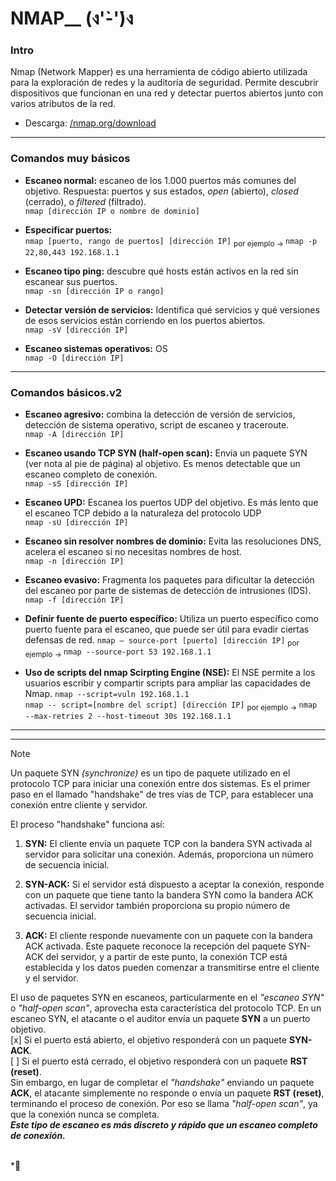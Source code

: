 # NMAP__ (ง'̀-'́)ง
### Intro
Nmap (Network Mapper) es una herramienta de código abierto utilizada para la exploración de redes y la auditoría de seguridad.
Permite descubrir dispositivos que funcionan en una red y detectar puertos abiertos junto con varios atributos de la red.  
- Descarga: [/nmap.org/download](https://nmap.org/download.html)

--- 

### Comandos muy básicos
- __Escaneo normal:__ escaneo de los 1.000 puertos más comunes del objetivo. Respuesta: puertos y sus estados, *open* (abierto), *closed* (cerrado), o *filtered* (filtrado).  
`nmap [dirección IP o nombre de dominio]`

- __Especificar puertos:__  
`nmap [puerto, rango de puertos] [dirección IP]` <sub>por ejemplo -> </sub> `nmap -p 22,80,443 192.168.1.1`

- __Escaneo tipo ping:__ descubre qué hosts están activos en la red sin escanear sus puertos.  
`nmap -sn [dirección IP o rango]`

- __Detectar versión de servicios:__ Identifica qué servicios y qué versiones de esos servicios están corriendo en los puertos abiertos.  
`nmap -sV [dirección IP]`

- __Escaneo sistemas operativos:__ OS  
`nmap -O [dirección IP]`

---

### Comandos básicos.v2
- __Escaneo agresivo:__ combina la detección de versión de servicios, detección de sistema operativo, script de escaneo y traceroute.  
`nmap -A [dirección IP]`

- __Escaneo usando TCP SYN (half-open scan):__ Envía un paquete SYN (ver nota al pie de página) al objetivo. Es menos detectable que un escaneo completo de conexión.  
`nmap -sS [dirección IP]`

- __Escaneo UPD:__ Escanea los puertos UDP del objetivo. Es más lento que el escaneo TCP debido a la naturaleza del protocolo UDP  
`nmap -sU [dirección IP]`

- __Escaneo sin resolver nombres de dominio:__ Evita las resoluciones DNS, acelera el escaneo si no necesitas nombres de host.  
`nmap -n [dirección IP]`

- __Escaneo evasivo:__ Fragmenta los paquetes para dificultar la detección del escaneo por parte de sistemas de detección de intrusiones (IDS).  
`nmap -f [dirección IP]`

- __Definir fuente de puerto específico:__ Utiliza un puerto específico como puerto fuente para el escaneo, que puede ser útil para evadir ciertas defensas de red.
`nmap – source-port [puerto] [dirección IP]` <sub>por ejemplo -> </sub> `nmap --source-port 53 192.168.1.1`

- __Uso de scripts del nmap Scirpting Engine (NSE):__ El NSE permite a los usuarios escribir y compartir scripts para ampliar las capacidades de Nmap. `nmap --script=vuln 192.168.1.1`  
`nmap -- script=[nombre del script] [dirección IP]` <sub>por ejemplo -> </sub> `nmap --max-retries 2 --host-timeout 30s 192.168.1.1`

---

---

> [!NOTE]
> Un paquete SYN _(synchronize)_ es un tipo de paquete utilizado en el protocolo TCP para iniciar una conexión entre dos sistemas. Es el primer paso
en el llamado "handshake" de tres vías de TCP, para establecer una conexión entre cliente y servidor.
> 
El proceso "handshake" funciona así:  
1. __SYN:__ El cliente envía un paquete TCP con la bandera SYN activada al servidor para solicitar una conexión. Además, proporciona un número de secuencia inicial.  

2. __SYN-ACK:__ Si el servidor está dispuesto a aceptar la conexión, responde con un paquete que tiene tanto la bandera SYN como la bandera ACK activadas. El servidor también
proporciona su propio número de secuencia inicial.  

3. __ACK:__ El cliente responde nuevamente con un paquete con la bandera ACK activada. Este paquete reconoce la recepción del paquete SYN-ACK del servidor, y a partir de este
punto, la conexión TCP está establecida y los datos pueden comenzar a transmitirse entre el cliente y el servidor.  

El uso de paquetes SYN en escaneos, particularmente en el _"escaneo SYN"_ o _"half-open scan"_, aprovecha esta característica del protocolo TCP. En un escaneo SYN, el atacante o
el auditor envía un paquete __SYN__ a un puerto objetivo.  
[x] Si el puerto está abierto, el objetivo responderá con un paquete __SYN-ACK__.  
[ ] Si el puerto está cerrado, el objetivo responderá con un paquete __RST (reset)__.  
Sin embargo, en lugar de completar el _"handshake"_ enviando un paquete __ACK__, el atacante simplemente no responde o envía un paquete __RST (reset)__, terminando el proceso de
conexión. Por eso se llama _"half-open scan"_, ya que la conexión nunca se completa.  
***Este tipo de escaneo es más discreto y rápido que un escaneo completo de conexión.***  

<br />
*👋

